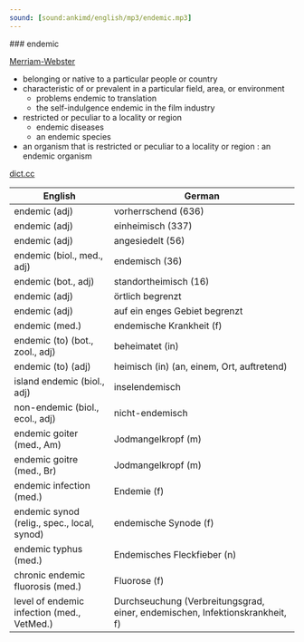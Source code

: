 ```yaml
---
sound: [sound:ankimd/english/mp3/endemic.mp3]
---
```


\### endemic

[Merriam-Webster](https://www.merriam-webster.com/dictionary/endemic)

- belonging or native to a particular people or country
- characteristic of or prevalent in a particular field, area, or environment
    - problems endemic to translation
    - the self-indulgence endemic in the film industry
- restricted or peculiar to a locality or region
    - endemic diseases
    - an endemic species
- an organism that is restricted or peculiar to a locality or region : an endemic organism

[dict.cc](https://www.dict.cc/endemic)

| English        | German       |
| -------------- | ------------ |
| endemic (adj) | vorherrschend (636) |
| endemic (adj) | einheimisch (337) |
| endemic (adj) | angesiedelt (56) |
| endemic (biol., med., adj) | endemisch (36) |
| endemic (bot., adj) | standortheimisch (16) |
| endemic (adj) | örtlich begrenzt |
| endemic (adj) | auf ein enges Gebiet begrenzt |
| endemic (med.) | endemische Krankheit (f) |
| endemic (to) (bot., zool., adj) | beheimatet (in) |
| endemic (to) (adj) | heimisch (in) (an, einem, Ort, auftretend) |
| island endemic (biol., adj) | inselendemisch |
| non-endemic (biol., ecol., adj) | nicht-endemisch |
| endemic goiter (med., Am) | Jodmangelkropf (m) |
| endemic goitre (med., Br) | Jodmangelkropf (m) |
| endemic infection (med.) | Endemie (f) |
| endemic synod (relig., spec., local, synod) | endemische Synode (f) |
| endemic typhus (med.) | Endemisches Fleckfieber (n) |
| chronic endemic fluorosis (med.) | Fluorose (f) |
| level of endemic infection (med., VetMed.) | Durchseuchung (Verbreitungsgrad, einer, endemischen, Infektionskrankheit, f) |
